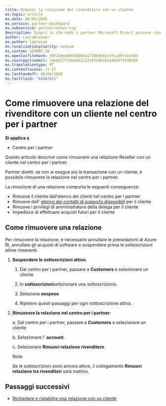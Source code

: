 ```yaml
---
title: Rimuovi la relazione del rivenditore con un cliente
ms.topic: article
ms.date: 06/05/2020
ms.service: partner-dashboard
ms.subservice: partnercenter-csp
description: Scopri in che modo i partner Microsoft Direct possono rimuovere i clienti dall'elenco, rimuovere i privilegi amministrativi delegati e interrompere il supporto o l'acquisto per un cliente.
author: LauraBrenner
ms.author: labrenne
ms.localizationpriority: medium
ms.custom: SEOMAY.20
ms.openlocfilehash: f8f26dee696580b9a171069bd2c4fcad9fcbef8d
ms.sourcegitcommit: 7abdd277c0eea51237c97cbb163a4943fd740356
ms.translationtype: MT
ms.contentlocale: it-IT
ms.lasthandoff: 06/06/2020
ms.locfileid: "84467421"
---
```

# <a name="how-to-remove-a-reseller-relationship-with-a-customer-in-partner-center"></a>Come rimuovere una relazione del rivenditore con un cliente nel centro per i partner

**Si applica a**

- Centro per i partner

Questo articolo descrive come rimuovere una relazione Reseller con un cliente nel centro per i partner.

Partner diretti: se non si esegue più la transazione con un cliente, è possibile rimuovere la relazione nel centro per i partner.

La rimozione di una relazione comporta le seguenti conseguenze:

- Rimuove il cliente dall'elenco dei clienti nel centro per i partner
- Rimuove dall' [elenco dei contatti di supporto disponibili](assign-support-contacts.md) per il cliente
- Rimuove i privilegi di amministratore della delega per il cliente
- Impedisce di effettuare acquisti futuri per il cliente

## <a name="how-to-remove-a-relationship"></a>Come rimuovere una relazione

Per rimuovere la relazione, è necessario annullare le prenotazioni di Azure RI, annullare gli acquisti di software e sospendere prima le sottoscrizioni attive rimanenti.

1. **Sospendere le sottoscrizioni attive.**

   1. Dal centro per i partner, passare a **Customers** e selezionare un cliente

   2. In **sottoscrizioni**selezionare una sottoscrizione.

   3. Seleziona **sospeso**

   4. Ripetere questi passaggi per ogni sottoscrizione attiva.

2. **Rimuovere la relazione nel centro per i partner:**

   a. Dal centro per i partner, passare a **Customers** e selezionare un cliente.

   b. Selezionare l' **account**.

   c. Selezionare **Rimuovi relazione rivenditore**.

   > [!NOTE]
   > Se le sottoscrizioni sono ancora attive, il collegamento **Rimuovi relazione tra rivenditori** sarà inattivo.

## <a name="next-steps"></a>Passaggi successivi

- [Richiedere o ristabilire una relazione con un cliente](request-a-relationship-with-a-customer.md)
